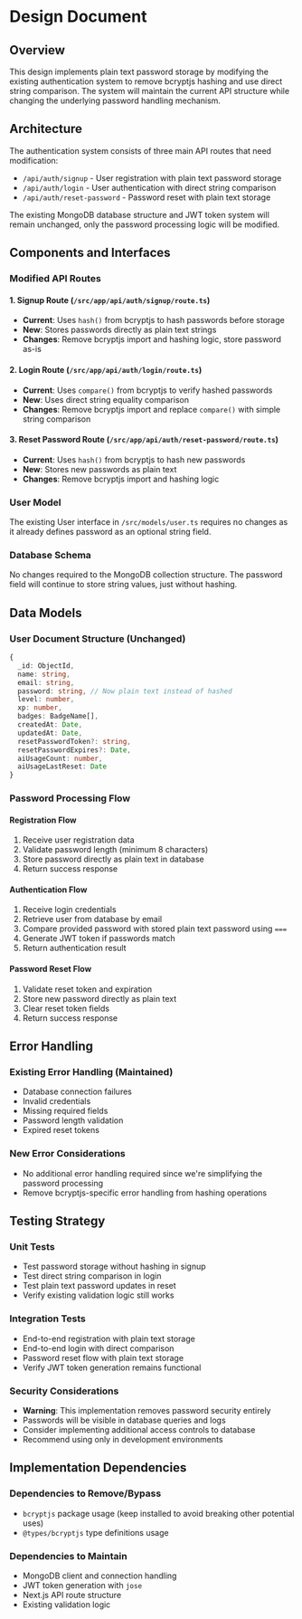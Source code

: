 # Design Document

## Overview

This design implements plain text password storage by modifying the existing authentication system to remove bcryptjs hashing and use direct string comparison. The system will maintain the current API structure while changing the underlying password handling mechanism.

## Architecture

The authentication system consists of three main API routes that need modification:
- `/api/auth/signup` - User registration with plain text password storage
- `/api/auth/login` - User authentication with direct string comparison
- `/api/auth/reset-password` - Password reset with plain text storage

The existing MongoDB database structure and JWT token system will remain unchanged, only the password processing logic will be modified.

## Components and Interfaces

### Modified API Routes

#### 1. Signup Route (`/src/app/api/auth/signup/route.ts`)
- **Current**: Uses `hash()` from bcryptjs to hash passwords before storage
- **New**: Stores passwords directly as plain text strings
- **Changes**: Remove bcryptjs import and hashing logic, store password as-is

#### 2. Login Route (`/src/app/api/auth/login/route.ts`)
- **Current**: Uses `compare()` from bcryptjs to verify hashed passwords
- **New**: Uses direct string equality comparison
- **Changes**: Remove bcryptjs import and replace `compare()` with simple string comparison

#### 3. Reset Password Route (`/src/app/api/auth/reset-password/route.ts`)
- **Current**: Uses `hash()` from bcryptjs to hash new passwords
- **New**: Stores new passwords as plain text
- **Changes**: Remove bcryptjs import and hashing logic

### User Model
The existing User interface in `/src/models/user.ts` requires no changes as it already defines password as an optional string field.

### Database Schema
No changes required to the MongoDB collection structure. The password field will continue to store string values, just without hashing.

## Data Models

### User Document Structure (Unchanged)
```typescript
{
  _id: ObjectId,
  name: string,
  email: string,
  password: string, // Now plain text instead of hashed
  level: number,
  xp: number,
  badges: BadgeName[],
  createdAt: Date,
  updatedAt: Date,
  resetPasswordToken?: string,
  resetPasswordExpires?: Date,
  aiUsageCount: number,
  aiUsageLastReset: Date
}
```

### Password Processing Flow

#### Registration Flow
1. Receive user registration data
2. Validate password length (minimum 8 characters)
3. Store password directly as plain text in database
4. Return success response

#### Authentication Flow
1. Receive login credentials
2. Retrieve user from database by email
3. Compare provided password with stored plain text password using `===`
4. Generate JWT token if passwords match
5. Return authentication result

#### Password Reset Flow
1. Validate reset token and expiration
2. Store new password directly as plain text
3. Clear reset token fields
4. Return success response

## Error Handling

### Existing Error Handling (Maintained)
- Database connection failures
- Invalid credentials
- Missing required fields
- Password length validation
- Expired reset tokens

### New Error Considerations
- No additional error handling required since we're simplifying the password processing
- Remove bcryptjs-specific error handling from hashing operations

## Testing Strategy

### Unit Tests
- Test password storage without hashing in signup
- Test direct string comparison in login
- Test plain text password updates in reset
- Verify existing validation logic still works

### Integration Tests
- End-to-end registration with plain text storage
- End-to-end login with direct comparison
- Password reset flow with plain text storage
- Verify JWT token generation remains functional

### Security Considerations
- **Warning**: This implementation removes password security entirely
- Passwords will be visible in database queries and logs
- Consider implementing additional access controls to database
- Recommend using only in development environments

## Implementation Dependencies

### Dependencies to Remove/Bypass
- `bcryptjs` package usage (keep installed to avoid breaking other potential uses)
- `@types/bcryptjs` type definitions usage

### Dependencies to Maintain
- MongoDB client and connection handling
- JWT token generation with `jose`
- Next.js API route structure
- Existing validation logic